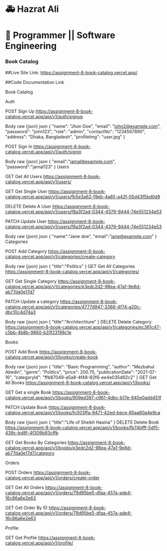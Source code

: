 # 🚑 Hazrat Ali

# 🏰 Programmer || Software Engineering

### Book Catalog

##Live Site Link: https://assignment-8-book-catalog.vercel.app/

##Code Documentation Link 

Book Catalog

Auth

POST
Sign Up
https://assignment-8-book-catalog.vercel.app/api/v1/auth/signup

Body
raw (json)
json
{
  "name": "Jhon Doe",
  "email": "john2@example.com",
  "password": "john123",
  "role": "admin",
  "contactNo": "1234567890",
  "address": "Dhaka, Bangladesh",
  "profileImg": "user.jpg"
}

POST
Sign In
https://assignment-8-book-catalog.vercel.app/api/v1/auth/signin

Body
raw (json)
json
{
    "email":"jamal@example.com",
    "password":"jamal123"
}
Users

GET
Get All Users
https://assignment-8-book-catalog.vercel.app/api/v1/users/

GET
Get Single User
https://assignment-8-book-catalog.vercel.app/api/v1/users/fb5e3a62-f9eb-4a85-a42f-05d43f5bd0d9

DELETE
Delete A User
https://assignment-8-book-catalog.vercel.app/api/v1/users/f8a3f2ad-0344-4379-9444-74e551234e53

PATCH
Update User
https://assignment-8-book-catalog.vercel.app/api/v1/users/f8a3f2ad-0344-4379-9444-74e551234e53

Body
raw (json)
json
{
    "name":"Jane doe",
    "email":"jane@example.com"
}
Categories

POST
Add Category
https://assignment-8-book-catalog.vercel.app/api/v1/categories/create-category

Body
raw (json)
json
{
    "title":"Politics"
}
GET
Get All Categories
https://assignment-8-book-catalog.vercel.app/api/v1/categories/

GET
Get Single Category
https://assignment-8-book-catalog.vercel.app/api/v1/categories/e3edc2d2-98ea-47a1-9e8d-ab77da0e17d7

PATCH
Update a category
https://assignment-8-book-catalog.vercel.app/api/v1/categories/4777d947-3366-4f74-a20c-dbc10c4d74a3

Body
raw (json)
json
{
    "title":"Architechture"
}
DELETE
Delete Category
https://assignment-8-book-catalog.vercel.app/api/v1/categories/ec361c47-c5bb-4b8b-9860-b31f23198c1e

Books

POST
Add Book
https://assignment-8-book-catalog.vercel.app/api/v1/books/create-book

Body
raw (json)
json
{
  "title": "Basic Programming",
  "author": "Mezbahul Abedin",
  "genre": "Politics",
  "price": 200.75,
  "publicationDate": "2021-07-16",
  "categoryId": "ffb87049-a5a8-4f48-82f6-ee4e035d62c2"
}
GET
Get All Books
https://assignment-8-book-catalog.vercel.app/api/v1/books/

GET
Get a single Book
https://assignment-8-book-catalog.vercel.app/api/v1/books/909ed397-c961-4dbc-b17e-945e0add451f

PATCH
Update Book
https://assignment-8-book-catalog.vercel.app/api/v1/books/fc003ffa-9471-42ed-bece-85aa80a4e9ca

Body
raw (json)
json
{
    "title":"Life of Sheikh Hasina"
}
DELETE
Delete Book
https://assignment-8-book-catalog.vercel.app/api/v1/books/fb74bfff-5df5-439c-bd8f-4f309b93cffb

GET
Get Books By Categories
https://assignment-8-book-catalog.vercel.app/api/v1/books/e3edc2d2-98ea-47a1-9e8d-ab77da0e17d7/category

Orders

POST
Orders
https://assignment-8-book-catalog.vercel.app/api/v1/orders/create-order

GET
Get All Orders
https://assignment-8-book-catalog.vercel.app/api/v1/orders/79d95be5-dfaa-457a-ade4-16c86a6e2e63

GET
Get Order By ID
https://assignment-8-book-catalog.vercel.app/api/v1/orders/79d95be5-dfaa-457a-ade4-16c86a6e2e63

Profile

GET
Get Profile
https://assignment-8-book-catalog.vercel.app/api/v1/profile/